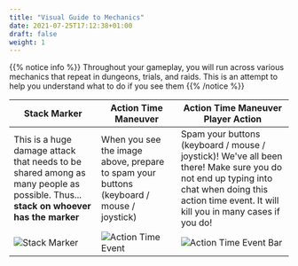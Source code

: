 ```yaml
---
title: "Visual Guide to Mechanics"
date: 2021-07-25T17:12:38+01:00
draft: false
weight: 1
---
```

 

{{% notice info %}}
Throughout your gameplay, you will run across various mechanics that repeat in dungeons, trials, and raids. This is an attempt to help you understand what to do if you see them
{{% /notice %}}

| Stack Marker | Action Time Maneuver | Action Time Maneuver Player Action |
| -- | -- | --- |
| This is a huge damage attack that needs to be shared among as many people as possible. Thus... **stack on whoever has the marker** | When you see the image above, prepare to spam your buttons (keyboard / mouse / joystick) | Spam your buttons (keyboard / mouse / joystick)! We've all been there! Make sure you do not end up typing into chat when doing this action time event. It will kill you in many cases if you do! |
| ![Stack Marker](/images/stack-marker.jpg) | ![Action Time Event](/images/action-time-event.jpg) | ![Action Time Event Bar](/images/action-time-event-bar.jpg) |
